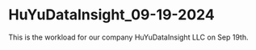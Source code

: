 # HuYuDataInsight_09-19-2024
 This is the workload for our company HuYuDataInsight LLC on Sep 19th.
